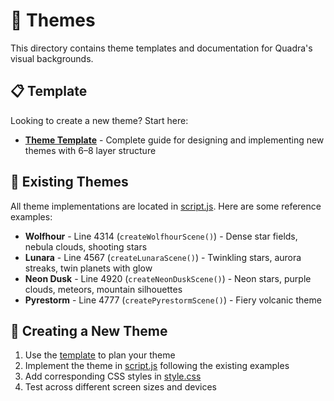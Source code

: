 # 🎨 Themes

This directory contains theme templates and documentation for Quadra's visual backgrounds.

## 📋 Template

Looking to create a new theme? Start here:

- **[Theme Template](template/TEMPLATE.md)** - Complete guide for designing and implementing new themes with 6–8 layer structure

## 🌟 Existing Themes

All theme implementations are located in [script.js](../script.js). Here are some reference examples:

- **Wolfhour** - Line 4314 (`createWolfhourScene()`) - Dense star fields, nebula clouds, shooting stars
- **Lunara** - Line 4567 (`createLunaraScene()`) - Twinkling stars, aurora streaks, twin planets with glow
- **Neon Dusk** - Line 4920 (`createNeonDuskScene()`) - Neon stars, purple clouds, meteors, mountain silhouettes
- **Pyrestorm** - Line 4777 (`createPyrestormScene()`) - Fiery volcanic theme

## 🚀 Creating a New Theme

1. Use the [template](template/TEMPLATE.md) to plan your theme
2. Implement the theme in [script.js](../script.js) following the existing examples
3. Add corresponding CSS styles in [style.css](../style.css)
4. Test across different screen sizes and devices
